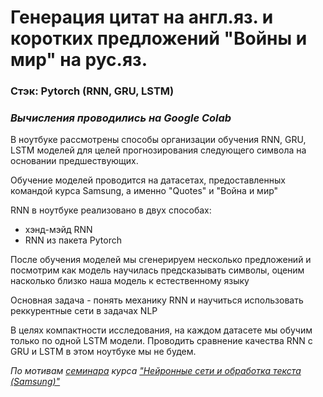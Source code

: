 # Генерация цитат на англ.яз. и коротких предложений "Войны и мир" на рус.яз. 
 ### Стэк: Pytorch (RNN, GRU, LSTM)
 ### *Вычисления проводились на Google Colab*

В ноутбуке рассмотрены способы организации обучения RNN, GRU, LSTM моделей для целей прогнозирования следующего символа на основании предшествующих. 

Обучение моделей проводится на датасетах, предоставленных командой курса Samsung, а именно "Quotes" и "Война и мир"

RNN в ноутбуке реализовано в двух способах:
* хэнд-мэйд RNN
* RNN из пакета Pytorch

После обучения моделей мы сгенерируем несколько предложений и посмотрим как модель научилась предсказывать символы, оценим насколько близко наша модель к естественному языку

Основная задача - понять механику RNN и научиться использовать реккурентные сети в задачах NLP

В целях компактности исследования, на каждом датасете мы обучим только по одной LSTM модели. Проводить сравнение качества RNN с GRU и LSTM в этом ноутбуке мы не будем.

*По мотивам [семинара](https://github.com/Samsung-IT-Academy/stepik-dl-nlp/blob/master/task4_RNN_name_generator.ipynb)
 курса ["Нейронные сети и обработка текста (Samsung)"](https://stepik.org/lesson/262247/step/1?unit=243130)*
